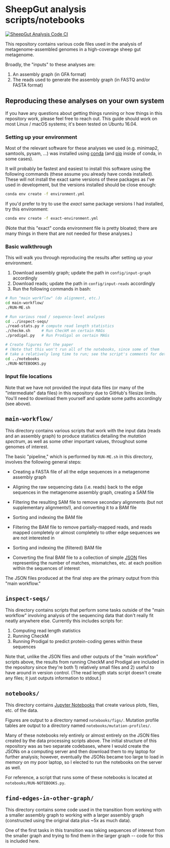 # SheepGut analysis scripts/notebooks

[![SheepGut Analysis Code CI](https://github.com/fedarko/sheepgut/actions/workflows/main.yml/badge.svg)](https://github.com/fedarko/sheepgut/actions/workflows/main.yml)

This repository contains various code files used in the analysis of metagenome-assembled genomes in a high-coverage sheep gut metagenome.

Broadly, the "inputs" to these analyses are:

1. An assembly graph (in GFA format)
2. The reads used to generate the assembly graph (in FASTQ and/or FASTA format)

## Reproducing these analyses on your own system

If you have any questions about getting things running or how things in this
repository work, please feel free to reach out. This guide should work on most
Linux / macOS systems; it's been tested on Ubuntu 16.04.

### Setting up your environment
Most of the relevant software for these analyses we used (e.g. minimap2,
samtools, pysam, ...) was installed using [conda](https://conda.io/) (and
[pip](https://pip.pypa.io/) inside of conda, in some cases).

It will probably be fastest and easiest to install this software using the
following commands (these assume you already have conda installed).
These will not install the exact same versions of these
packages as I've used in development, but the versions installed should be
close enough:

```bash
conda env create -f environment.yml
```

If you'd prefer to try to use the _exact_ same package versions I had
installed, try this environment:

```bash
conda env create -f exact-environment.yml
```

(Note that this "exact" conda environment file is pretty bloated; there are
many things in there that are not needed for these analyses.)

### Basic walkthrough

This will walk you through reproducing the results after setting up your
environment.

1. Download assembly graph; update the path in `config/input-graph` accordingly
2. Download reads; update the path in `config/input-reads` accordingly
3. Run the following commands in bash:

```bash
# Run "main workflow" (do alignment, etc.)
cd main-workflow/
./RUN-ME.sh

# Run various read / sequence-level analyses
cd ../inspect-seqs/
./read-stats.py # compute read length statistics
./checkm.sh     # Run CheckM on certain MAGs
./prodigal.py   # Run Prodigal on certain MAGs

# Create figures for the paper
# (Note that this won't run all of the notebooks, since some of them
# take a relatively long time to run; see the script's comments for details)
cd ../notebooks
./RUN-NOTEBOOKS.py
```

### Input file locations

Note that we have not provided the input data files (or many of the
"intermediate" data files) in this repository due to GitHub's filesize limits.
You'll need to download them yourself and update some paths accordingly (see
above).

## `main-workflow/`

This directory contains various scripts that work with the input data
(reads and an assembly graph) to produce statistics detailing the _mutation
spectrum_, as well as some other important values, throughout some genomes of
interest.

The basic "pipeline," which is performed by `RUN-ME.sh` in this directory,
involves the following general steps:

- Creating a FASTA file of all the edge sequences in a metagenome assembly graph

- Aligning the raw sequencing data (i.e. reads) back to the edge sequences in
  the metagenome assembly graph, creating a SAM file

- Filtering the resulting SAM file to remove secondary alignments (but not supplementary alignments!), and converting it to a BAM file

- Sorting and indexing the BAM file

- Filtering the BAM file to remove partially-mapped reads, and reads mapped completely or almost completely to other edge sequences we are not interested in

- Sorting and indexing the (filtered) BAM file

- Converting the final BAM file to a collection of simple
  [JSON](https://en.wikipedia.org/wiki/JSON) files representing the number
  of matches, mismatches, etc. at each position within the sequences of
  interest

The JSON files produced at the final step are the primary output from this
"main workflow."

## `inspect-seqs/`

This directory contains scripts that perform some tasks outside of the
"main workflow" involving analysis of the sequencing data
that don't really fit neatly anywhere else. Currently this includes scripts
for:

1. Computing read length statistics
2. Running CheckM
3. Running Prodigal to predict protein-coding genes within these sequences

Note that, unlike the JSON files and other outputs of the "main workflow"
scripts above, the results from running CheckM and Prodigal are
included in the repository since they're
both 1) relatively small files and 2) useful to have around in version control.
(The read length stats script doesn't create any files; it just outputs
information to stdout.)

## `notebooks/`

This directory contains [Jupyter Notebooks](https://en.wikipedia.org/wiki/Project_Jupyter#Jupyter_Notebook) that create various plots, files, etc. of the data.

Figures are output to a directory named `notebooks/figs/`.
Mutation profile tables are output to a directory named
`notebooks/mutation-profiles/`.

Many of these notebooks rely entirely or almost entirely on the JSON files
created by the data processing scripts above. The initial structure of this
repository was as two separate codebases, where I would create the JSONs on a
computing server and then download them to my laptop for further analysis;
however, eventually the JSONs became too large to load in memory on my poor
laptop, so I elected to run the notebooks on the server as well.

For reference, a script that runs some of these
notebooks is located at `notebooks/RUN-NOTEBOOKS.py`.

## `find-edges-in-other-graph/`

This directory contains some code used in the transition from working with
a smaller assembly graph to working with a larger assembly graph (constructed
using the original data plus ~5x as much data).

One of the first tasks in this transition was taking sequences of interest
from the smaller graph and trying to find them in the larger graph -- code
for this is included here.
